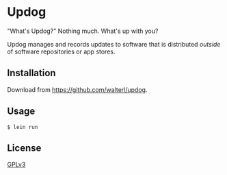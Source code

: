 # Updog

"What's Updog?" Nothing much. What's up with you?

Updog manages and records updates to software that is distributed _outside_ of
software repositories or app stores.

## Installation

Download from https://github.com/walterl/updog.

## Usage

    $ lein run

## License

[GPLv3](./LICENSE.md)
